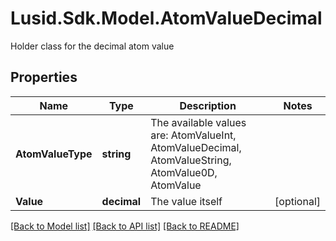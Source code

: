 # Lusid.Sdk.Model.AtomValueDecimal
Holder class for the decimal atom value

## Properties

Name | Type | Description | Notes
------------ | ------------- | ------------- | -------------
**AtomValueType** | **string** | The available values are: AtomValueInt, AtomValueDecimal, AtomValueString, AtomValue0D, AtomValue | 
**Value** | **decimal** | The value itself | [optional] 

[[Back to Model list]](../README.md#documentation-for-models) [[Back to API list]](../README.md#documentation-for-api-endpoints) [[Back to README]](../README.md)

